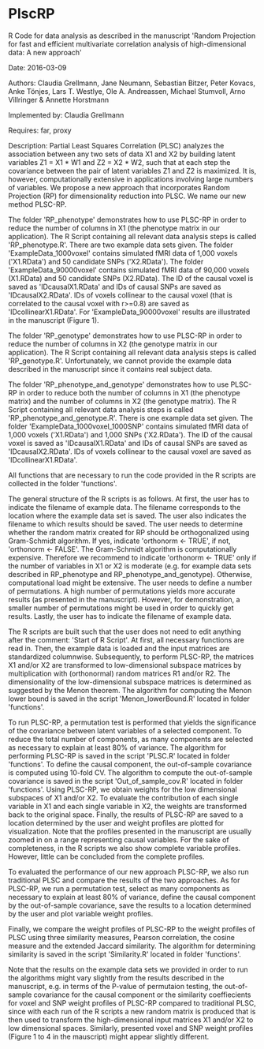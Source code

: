 # PlscRP

R Code for data analysis as described in the manuscript 'Random Projection for fast and efficient multivariate correlation analysis of high-dimensional data: A new approach'

Date: 2016-03-09

Authors: Claudia Grellmann, Jane Neumann, Sebastian Bitzer, Peter Kovacs, Anke Tönjes, Lars T. Westlye, Ole A. Andreassen, Michael Stumvoll, Arno Villringer & Annette Horstmann

Implemented by: Claudia Grellmann

Requires: far, proxy

Description:
Partial Least Squares Correlation (PLSC) analyzes the association between any two sets of data X1 and X2 by building latent variables Z1 = X1 * W1 and Z2 = X2 * W2, such that at each step the covariance between the pair of latent variables Z1 and Z2 is maximized. It is, however, computationally extensive in applications involving large numbers of variables. We propose a new approach that incorporates Random Projection (RP) for dimensionality reduction into PLSC. We name our new method PLSC-RP.

The folder 'RP_phenotype' demonstrates how to use PLSC-RP in order to reduce the number of columns in X1 (the phenotype matrix in our application). The R Script containing all relevant data analysis steps is called 'RP_phenotype.R'. There are two example data sets given. The folder 'ExampleData_1000voxel' contains simulated fMRI data of 1,000 voxels ('X1.RData') and 50 candidate SNPs ('X2.RData'). The folder 'ExampleData_90000voxel' contains simulated fMRI data of 90,000 voxels (X1.RData) and 50 candidate SNPs (X2.RData). The ID of the causal voxel is saved as 'IDcausalX1.RData' and IDs of causal SNPs are saved as 'IDcausalX2.RData'. IDs of voxels collinear to the causal voxel (that is correlated to the causal voxel with r>=0.8) are saved as 'IDcollinearX1.RData'. For 'ExampleData_90000voxel' results are illustrated in the manuscript (Figure 1).

The folder 'RP_genotype' demonstrates how to use PLSC-RP in order to reduce the number of columns in X2 (the genotype matrix in our application). The R Script containing all relevant data analysis steps is called 'RP_genotype.R'. Unfortunately, we cannot provide the example data described in the manuscript since it contains real subject data.

The folder 'RP_phenotype_and_genotype' demonstrates how to use PLSC-RP in order to reduce both the number of columns in X1 (the phenotype matrix) and the number of columns in X2 (the genotype matrix). The R Script containing all relevant data analysis steps is called 'RP_phenotype_and_genotype.R'. There is one example data set given. The folder 'ExampleData_1000voxel_1000SNP' contains simulated fMRI data of 1,000 voxels ('X1.RData') and 1,000 SNPs ('X2.RData'). The ID of the causal voxel is saved as 'IDcausalX1.RData' and IDs of causal SNPs are saved as 'IDcausalX2.RData'. IDs of voxels collinear to the causal voxel are saved as 'IDcollinearX1.RData'.

All functions that are necessary to run the code provided in the R scripts are collected in the folder 'functions'.

The general structure of the R scripts is as follows. At first, the user has to indicate the filename of example data. The filename corresponds to the location where the example data set is saved. The user also indicates the filename to which results should be saved. The user needs to determine whether the random matrix created for RP should be orthogonalized using Gram-Schmidt algorithm. If yes, indicate 'orthonorm <- TRUE', if not, 'orthonorm <- FALSE'. The Gram-Schmidt algorithm is computationally expensive. Therefore we recommend to indicate 'orthonorm <- TRUE' only if the number of variables in X1 or X2 is moderate (e.g. for example data sets described in RP_phenotype and RP_phenotype_and_genotype). Otherwise, computational load might be extensive. The user needs to define a number of permutations. A high number of permutations yields more accurate results (as presented in the manuscript). However, for demonstration, a smaller number of permutations might be used in order to quickly get results. Lastly, the user has to indicate the filename of example data.

The R scripts are built such that the user does not need to edit anything after the comment: 'Start of R Script'. At first, all necessary functions are read in. Then, the example data is loaded and the input matrices are standardized columnwise. Subsequently, to perform PLSC-RP, the matrices X1 and/or X2 are transformed to low-dimensional subspace matrices by multiplication with (orthonormal) random matrices R1 and/or R2. The dimensionality of the low-dimensional subspace matrices is determined as suggested by the Menon theorem. The algorithm for computing the Menon lower bound is saved in the script 'Menon_lowerBound.R' located in folder 'functions'.

To run PLSC-RP, a permutation test is performed that yields the significance of the covariance between latent variables of a selected component. To reduce the total number of components, as many components are selected as necessary to explain at least 80% of variance. The algorithm for performing PLSC-RP is saved in the script 'PLSC.R' located in folder 'functions'. To define the causal component, the out-of-sample covariance is computed using 10-fold CV. The algorithm to compute the out-of-sample covariance is saved in the script 'Out_of_sample_cov.R' located in folder 'functions'. Using PLSC-RP, we obtain weights for the low dimensional subspaces of X1 and/or X2. To evaluate the contribution of each single variable in X1 and each single variable in X2, the weights are transformed back to the original space. Finally, the results of PLSC-RP are saved to a location determined by the user and weight profiles are plotted for visualization. Note that the profiles presented in the manuscript are usually zoomed in on a range representing causal variables. For the sake of completeness, in the R scripts we also show complete variable profiles. However, little can be concluded from the complete profiles.

To evaluated the performance of our new approach PLSC-RP, we also run traditional PLSC and compare the results of the two approaches. As for PLSC-RP, we run a permutation test, select as many components as necessary to explain at least 80% of variance, define the causal component by the out-of-sample covariance, save the results to a location determined by the user and plot variable weight profiles.

Finally, we compare the weight profiles of PLSC-RP to the weight profiles of PLSC using three similarity measures, Pearson correlation, the cosine measure and the extended Jaccard similarity. The algorithm for determining similarity is saved in the script 'Similarity.R' located in folder 'functions'.

Note that the results on the example data sets we provided in order to run the algorithms might vary slightly from the results described in the manuscript, e.g. in terms of the P-value of permutaion testing, the out-of-sample covariance for the causal component or the similarity coeffiecients for voxel and SNP weight profiles of PLSC-RP compared to traditional PLSC, since with each run of the R scripts a new random matrix is produced that is then used to transform the high-dimensional input matrices X1 and/or X2 to low dimensional spaces. Similarly, presented voxel and SNP weight profiles (Figure 1 to 4 in the mauscript) might appear slightly different.

